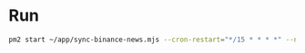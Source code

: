 # Run

```bash
pm2 start ~/app/sync-binance-news.mjs --cron-restart="*/15 * * * *" --name "sync-binance-news"
```